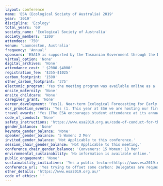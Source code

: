```yaml
---
layout: conference 
name: 'ESA (Ecological Society of Australia) 2019'
year: '2019'
discipline: 'Ecology'
total_years: '60'
society_name: 'Ecological Society of Australia'
society_members: '1200'
attendees: '750'
venue: 'Launceston, Australia'
frequency: 'Annual'
sponsors: 'ESA19 is supported by the Tasmanian Government through the Department of State Growth'
virtual_option: 'None'
digital_archives: 'None'
attendance_cost: ' $2000-$4000'
registration_fee: '$355-$1025'
carbon_footprint: '1500'
other_carbon_footprint: '375'
electonic_program: 'Yes the meeting program was available online as a .pdf file on the conference website.'
onsite_maternity: 'None'
onsite_childcare: 'None'
caregiver_grant: 'None'
career_development: 'Yes(1. Near-term Ecological Forecasting for Early Career Researchers. 2. Unlock your skills to increase Biosecurity and Biodiversity outcomes. 3. Communicating real ecology through stories: a writers workshop. 4. Writing for publication workshop. 5. Introductory concepts in spatial capture recapture.  5.Taking your R skills to the next level: four great strategies for reproducible research.  6. National Environmental Prediction System (NEPS) Scoping Study Consultation.  7. Shaping the next National State of the Environment Report for 2021.  8. Visualising Research: Telling Stories of Discovery. See details: https://www.esa2019.org.au/workshops-at-esa19/.)'
ecr_promotion_events: 'Yes (1. This year at ESA we are hosting our first ever Queer mixer: Queer people in science face particular challenges, whether that be working in locations that are unsafe and intolerant of LGBT+ individuals, or being in a work environment that is dominated by cis- and heteronormativity. There is increasing awareness of the underrepresentation of minorities in the sciences. Recognising this inequality is the first step to meeting the challenge of enhancing diversity and inclusivity in science. A 2013 survey (Yoder and Mattheis 2016) of people in STEM fields found that 40percent of LGBTQ+ identified respondents are not out to their colleagues. This is not the culture we strive for in ecology, and not within ESA. Enhancing the visibility of LGBTQ+ people (umbrella term for non-heterosexual or cisgender individuals: Queer) in ecology is important to enhancing the inclusive and diverse culture of the scientific field in Australia. ESA is in the position to influence the broader community of ecologists and ecology-related fields in Australia. Modelling off of the success of the British Ecological Society (BES) LGBT+ network and mixers (https://www.britishecologicalsociety.org/membership-community/diversity/) , we will host a Queer mixer at ESA19 in Launceston.  2. Equity or Diversity Concerns? – You’ve got an Ally! We are striving to improve Equity and Diversity within ESA (and elsewhere) via our Equity and Diversity Policy and the addition of the Conference Code of Conduct. On a more personal level though, we want to provide a safe space for our members and conference attendees to raise issues outside of formal pathways, because often, the best time to say something is now! ESA has nominated a team of Equity and Diversity Allies at the 2019 conference to provide support for members who may have an equity and/or diversity issue, and to provide an avenue to lodge feedback or a complaint. If you would like to talk to someone please seek out one of the people listed below (look for the rainbow lanyard!). If you can’t find them, just ask at the ESA booth and we will help link you up. We can guarantee that any conversations will be handled with understanding and confidentiality.Interested in joining or contributing to the Equity & Diversity Working Group? Contact Gail at the ESA Booth.)'
travel_awards: 'Yes (The ESA encourages student attendance at its annual conference by providing a number of student travel grants each year. Every student who applies for the grant and meets the criteria (until the allocation is exhausted) will receive some level of funding depending on the geographic location of their home campus (funding amounts shown below). The grants will be awarded in the order they were received once abstract confirmations have been sent out, you are welcome to apply beforehand, but will not be awarded a grant if your abstract is not accepted. ​The amount of the grant received will be based on relative travel costs of all applicants, and are generally determined on the basis of relative costs of air travel. In addition to the usual travel grants, up to five extra travel grants (Wiley Student Fellowships) will be sponsored by Wiley Publishing. These fellowships will be awarded to individuals from the pool of applicants who have the highest travel costs. To be eligible for a student travel grant, applicants must be a member of the Society, be the presenting author of a talk or poster, and not have previously won a travel grant from the Society.)'
code_of_conduct: 'None'
safety_instructions: 'https://www.esa2019.org.au/code-of-conduct-for-the-esa-annual-conference-and-events/'
gender_balance: 'None'
keynote_gender_balance: 'None'
speaker_gender_balance: '5 Women: 2 Men'
invited_gender_balance: 'Not Applicable to this conference.'
session_chair_gender_balance: 'Not Applicable to this meeting.'
conference_chair_gender_balance: 'Conveners: 15 Women: 13 Men'
environmental_sustainability: 'No information is available online.'
public_engagement: 'None'
sustainability_initiatives: 'Yes a public lecture(https://www.esa2019.org.au/public-lecture-managing-fire-risk-in-tasmania/)'
conference_url: 'Yes trying to offset some carbon: Delegates are requested to contribute $20 as part of the registration fee to mitigate carbon emissions. This money will be donated to the following carbon offset projects (https://www.esa2019.org.au/venue/esa19-carbon-offset/)'
other_details: 'https://www.esa2019.org.au/'
code_of_ethics: ''
---
```


